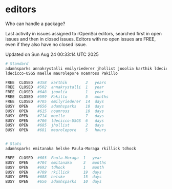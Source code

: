 # editors

Who can handle a package?

Last activity in issues assigned to rOpenSci editors, searched first in open
issues and then in closed issues. Editors with no open issues are FREE, even if
they also have no closed issue.


Updated on Sun Aug 24 00:33:14 UTC 2025

```bash
# Standard
adamhsparks annakrystalli emilyriederer jhollist jooolia karthik ldecicco
ldecicco-USGS maelle maurolepore noamross Pakillo

FREE  CLOSED  #358  karthik        2   years
FREE  CLOSED  #502  annakrystalli  1   year
FREE  CLOSED  #648  jooolia        1   year
FREE  CLOSED  #599  Pakillo        5   months
FREE  CLOSED  #705  emilyriederer  14  days
BUSY  OPEN    #656  adamhsparks    10  days
BUSY  OPEN    #615  noamross       10  days
BUSY  OPEN    #714  maelle         7   days
BUSY  OPEN    #706  ldecicco-USGS  6   days
BUSY  OPEN    #685  jhollist       2   days
BUSY  OPEN    #681  maurolepore    5   hours


# Stats
adamhsparks emitanaka helske Paula-Moraga rkillick tdhock

FREE  CLOSED  #603  Paula-Moraga  1   year
BUSY  OPEN    #704  emitanaka     3   months
BUSY  OPEN    #692  tdhock        1   month
BUSY  OPEN    #709  rkillick      19  days
BUSY  OPEN    #688  helske        15  days
BUSY  OPEN    #656  adamhsparks   10  days
```
